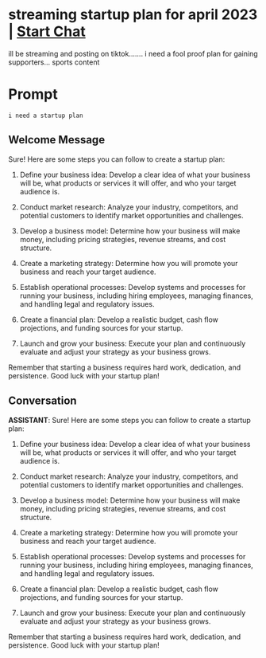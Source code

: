 

# streaming startup plan for april 2023 | [Start Chat](https://gptcall.net/chat.html?data=%7B%22contact%22%3A%7B%22id%22%3A%22rddu9PHTyXS1amY1GUasE%22%2C%22flow%22%3Atrue%7D%7D)
ill be streaming and posting on tiktok....... i need a fool proof plan for gaining supporters... sports content

# Prompt

```
i need a startup plan
```

## Welcome Message
Sure! Here are some steps you can follow to create a startup plan:



1. Define your business idea: Develop a clear idea of what your business will be, what products or services it will offer, and who your target audience is.



2. Conduct market research: Analyze your industry, competitors, and potential customers to identify market opportunities and challenges.



3. Develop a business model: Determine how your business will make money, including pricing strategies, revenue streams, and cost structure.



4. Create a marketing strategy: Determine how you will promote your business and reach your target audience.



5. Establish operational processes: Develop systems and processes for running your business, including hiring employees, managing finances, and handling legal and regulatory issues.



6. Create a financial plan: Develop a realistic budget, cash flow projections, and funding sources for your startup.



7. Launch and grow your business: Execute your plan and continuously evaluate and adjust your strategy as your business grows.



Remember that starting a business requires hard work, dedication, and persistence. Good luck with your startup plan!

## Conversation

**ASSISTANT**: Sure! Here are some steps you can follow to create a startup plan:



1. Define your business idea: Develop a clear idea of what your business will be, what products or services it will offer, and who your target audience is.



2. Conduct market research: Analyze your industry, competitors, and potential customers to identify market opportunities and challenges.



3. Develop a business model: Determine how your business will make money, including pricing strategies, revenue streams, and cost structure.



4. Create a marketing strategy: Determine how you will promote your business and reach your target audience.



5. Establish operational processes: Develop systems and processes for running your business, including hiring employees, managing finances, and handling legal and regulatory issues.



6. Create a financial plan: Develop a realistic budget, cash flow projections, and funding sources for your startup.



7. Launch and grow your business: Execute your plan and continuously evaluate and adjust your strategy as your business grows.



Remember that starting a business requires hard work, dedication, and persistence. Good luck with your startup plan!


